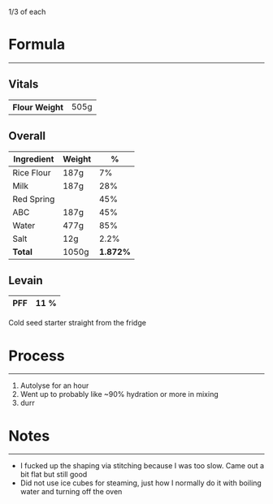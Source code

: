 1/3 of each

# Formula
---
## Vitals
<table>
	<tr>
		<th>Flour Weight</th>
		<td>505g</td>
	</tr>

</table>

## Overall
| Ingredient | Weight | %          |
| ---------- | ------ | ---------- |
| Rice Flour | 187g   | 7%         |
| Milk       | 187g   | 28%        |
| Red Spring |        | 45%           |
| ABC        | 187g   | 45%        |
| Water      | 477g   | 85%        |
| Salt       | 12g    | 2.2%       |
| **Total**  | 1050g  | **1.872%** |

## Levain
| PFF | 11 % | 
| --- | --- | 

Cold seed starter straight from the fridge

# Process
---

1. Autolyse for an hour
2. Went up to probably like ~90% hydration or more in mixing
3. durr

# Notes
---
- I fucked up the shaping via stitching because I was too slow. Came out a bit flat but still good
- Did not use ice cubes for steaming, just how I normally do it with boiling water and turning off the oven